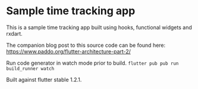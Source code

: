 # Sample time tracking app

This is a sample time tracking app built using hooks, functional widgets and rxdart.

The companion blog post to this source code can be found here: https://www.paddo.org/flutter-architecture-part-2/

Run code generator in watch mode prior to build. 
`flutter pub pub run build_runner watch`

Built against flutter stable 1.2.1.

